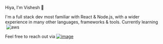 Hiya, I'm Vishesh 👋

I'm a full stack dev most familiar with React & Node.js, with a wider experience in many other languages, frameworks & tools. Currently learning &nbsp;![aws](https://user-images.githubusercontent.com/10537934/181100879-a932d47f-9f1e-46f7-b24a-698526a611c1.png)

Feel free to reach out via <a href="https://www.linkedin.com/in/visheshthanki/">![image](https://img.shields.io/badge/LinkedIn-0077B5?logo=linkedin&logoColor=white)</a>
